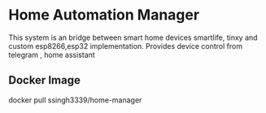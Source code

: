 # Home Automation Manager

This system is an bridge between smart home devices smartlife, tinxy and custom esp8266,esp32 implementation. Provides device control from telegram , home assistant

## Docker Image
docker pull ssingh3339/home-manager
